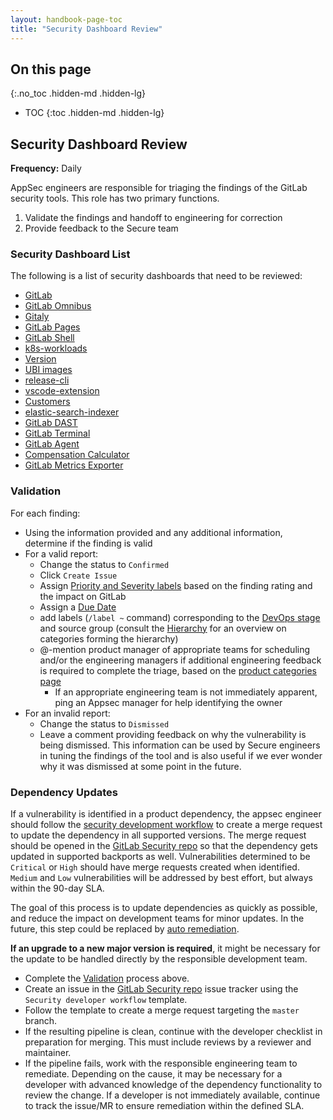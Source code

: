 ```yaml
---
layout: handbook-page-toc
title: "Security Dashboard Review"
---
```


## On this page
{:.no_toc .hidden-md .hidden-lg}

- TOC
{:toc .hidden-md .hidden-lg}

## Security Dashboard Review

**Frequency:** Daily

AppSec engineers are responsible for triaging the findings of the GitLab security tools. This role has two primary functions.

1. Validate the findings and handoff to engineering for correction
1. Provide feedback to the Secure team

### Security Dashboard List

The following is a list of security dashboards that need to be reviewed:

- [GitLab](https://gitlab.com/gitlab-org/gitlab/-/security/vulnerability_report)
- [GitLab Omnibus](https://gitlab.com/gitlab-org/omnibus-gitlab/-/security/vulnerability_report)
- [Gitaly](https://gitlab.com/gitlab-org/gitaly/security/vulnerability_report)
- [GitLab Pages](https://gitlab.com/gitlab-org/gitlab-pages/-/security/vulnerability_report)
- [GitLab Shell](https://gitlab.com/gitlab-org/gitlab-shell/-/security/vulnerability_report)
- [k8s-workloads](https://gitlab.com/groups/gitlab-com/gl-infra/k8s-workloads/-/security/vulnerability_report)
- [Version](https://gitlab.com/gitlab-services/version-gitlab-com/-/security/vulnerability_report)
- [UBI images](https://gitlab.com/gitlab-com/gl-security/appsec/container-scanners/-/security/vulnerability_report/)
- [release-cli](https://gitlab.com/gitlab-org/release-cli/-/security/vulnerability_report/)
- [vscode-extension](https://gitlab.com/gitlab-org/gitlab-vscode-extension/-/security/vulnerability_report)
- [Customers](https://gitlab.com/gitlab-org/customers-gitlab-com/-/security/vulnerability_report)
- [elastic-search-indexer](https://gitlab.com/gitlab-org/gitlab-elasticsearch-indexer/-/security/vulnerability_report)
- [GitLab DAST](https://gitlab.com/gitlab-org/security-products/dast/-/security/vulnerability_report/)
- [GitLab Terminal](https://gitlab.com/gitlab-org/gitlab-terminal/-/security/vulnerability_report/)
- [GitLab Agent](https://gitlab.com/gitlab-org/cluster-integration/gitlab-agent/-/security/vulnerability_report)
- [Compensation Calculator](https://gitlab.com/gitlab-com/people-group/peopleops-eng/compensation-calculator/-/security/vulnerability_report)
- [GitLab Metrics Exporter](https://gitlab.com/gitlab-org/gitlab-metrics-exporter/-/security/vulnerability_report)

### Validation

For each finding:

- Using the information provided and any additional information, determine if the finding is valid
- For a valid report:
    - Change the status to `Confirmed`
    - Click `Create Issue`
    - Assign [Priority and Severity labels](/handbook/security/#severity-and-priority-labels-on-security-issues) based on the finding rating and the impact on GitLab
    - Assign a [Due Date](/handbook/security/#due-date-on-security-issues)
    - add labels (`/label ~` command) corresponding to the [DevOps stage](/handbook/product/categories/#devops-stages) and source group (consult the [Hierarchy](/handbook/product/categories/#hierarchy) for an overview on categories forming the hierarchy)
    - @-mention product manager of appropriate teams for scheduling and/or the engineering managers if additional engineering feedback is required to complete the triage, based on the [product categories page](/handbook/product/categories/)
        - If an appropriate engineering team is not immediately apparent, ping an Appsec manager for help identifying the owner
- For an invalid report:
    - Change the status to `Dismissed`
    - Leave a comment providing feedback on why the vulnerability is being dismissed. This information can be used by Secure engineers in tuning the findings of the tool and is also useful if we ever wonder why it was dismissed at some point in the future.

### Dependency Updates

If a vulnerability is identified in a product dependency, the appsec engineer should follow the [security development workflow](https://gitlab.com/gitlab-org/release/docs/blob/master/general/security/developer.md) to create a merge request to update the dependency in all supported versions. The merge request should be opened in the [GitLab Security repo](https://gitlab.com/gitlab-org/security/gitlab) so that the dependency gets updated in supported backports as well. Vulnerabilities determined to be `Critical` or `High` should have merge requests created when identified. `Medium` and `Low` vulnerabilities will be addressed by best effort, but always within the 90-day SLA.

The goal of this process is to update dependencies as quickly as possible, and reduce the impact on development teams for minor updates. In the future, this step could be replaced by [auto remediation](https://gitlab.com/gitlab-org/gitlab/issues/37452).

**If an upgrade to a new major version is required**, it might be necessary for the update to be handled directly by the responsible development team.

- Complete the [Validation](#validation) process above.
- Create an issue in the [GitLab Security repo](https://gitlab.com/gitlab-org/security/gitlab/issues) issue tracker using the `Security developer workflow` template.
- Follow the template to create a merge request targeting the `master` branch.
- If the resulting pipeline is clean, continue with the developer checklist in preparation for merging. This must include reviews by a reviewer and maintainer.
- If the pipeline fails, work with the responsible engineering team to remediate. Depending on the cause, it may be necessary for a developer with advanced knowledge of the dependency functionality to review the change. If a developer is not immediately available, continue to track the issue/MR to ensure remediation within the defined SLA.
